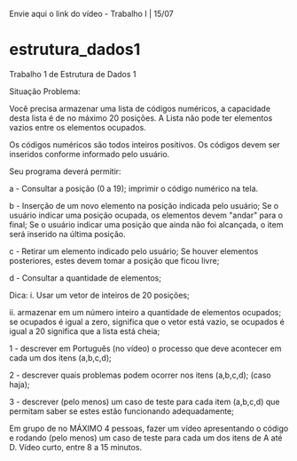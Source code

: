 Envie aqui o link do vídeo - Trabalho I | 15/07
# estrutura_dados1
Trabalho 1 de Estrutura de Dados 1

Situação Problema:

Você precisa armazenar uma lista de códigos numéricos, a capacidade desta lista é de no máximo 20 posições. A Lista não pode ter elementos vazios entre os elementos ocupados.

Os códigos numéricos são todos inteiros positivos. Os códigos devem ser inseridos conforme informado pelo usuário.

Seu programa deverá permitir:

a - Consultar a posição (0 a 19); imprimir o código numérico na tela.

b - Inserção de um novo elemento na posição indicada pelo usuário; Se o usuário indicar uma posição ocupada, os elementos devem "andar" para o final; Se o usuário indicar uma posição que ainda não foi alcançada, o item será inserido na última posição.

c - Retirar um elemento indicado pelo usuário; Se houver elementos posteriores, estes devem tomar a posição que ficou livre;

d - Consultar a quantidade de elementos;

Dica:
i. Usar um vetor de inteiros de 20 posições;

ii. armazenar em um número inteiro a quantidade de elementos ocupados; se ocupados é igual a zero, significa que o vetor está vazio, se ocupados é igual a 20 significa que a lista está cheia;

1 - descrever em Português  (no vídeo) o processo que deve acontecer em cada um dos itens (a,b,c,d);

2 - descrever quais problemas podem ocorrer nos itens (a,b,c,d); (caso haja);

3 - descrever (pelo menos) um caso de teste para cada item (a,b,c,d) que permitam saber se estes estão funcionando adequadamente;

Em grupo de no MÁXIMO 4 pessoas, fazer um vídeo apresentando o código e rodando (pelo menos) um caso de teste para cada um dos itens de A até D.
Vídeo curto, entre 8 a 15 minutos. 